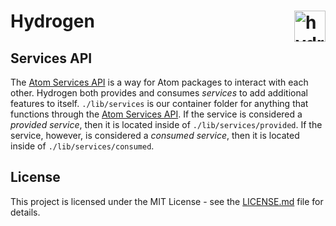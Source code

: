 # Hydrogen <img src="https://cdn.rawgit.com/nteract/hydrogen/17eda245/static/animate-logo.svg" alt="hydrogen animated logo" height="50px" align="right" />

## Services API

The [Atom Services API](https://flight-manual.atom.io/behind-atom/sections/interacting-with-other-packages-via-services/) is a way for Atom packages to interact with each other. Hydrogen both provides and consumes *services* to add additional features to itself. `./lib/services` is our container folder for anything that functions through the [Atom Services API](https://flight-manual.atom.io/behind-atom/sections/interacting-with-other-packages-via-services/). If the service is considered a *provided service*, then it is located inside of `./lib/services/provided`. If the service, however, is considered a *consumed service*, then it is located inside of `./lib/services/consumed`.


## License

This project is licensed under the MIT License - see the [LICENSE.md](https://github.com/nteract/hydrogen/blob/master/LICENSE.md) file for details.
